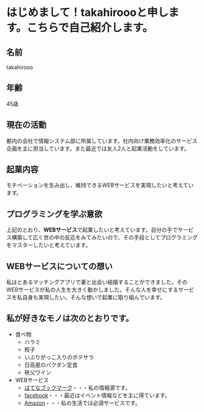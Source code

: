 # はじめまして！takahiroooと申します。こちらで自己紹介します。

## 名前
takahirooo

## 年齢
45歳

## 現在の活動
都内の会社で情報システム部に所属しています。社内向け業務効率化のサービス企画を主に担当しています。また最近では友人2人と起業活動をしています。

## 起業内容
モチベーションを生み出し、維持できるWEBサービスを実現したいと考えています。

## プログラミングを学ぶ意欲
上記のとおり、**WEBサービス**で起業したいと考えています。自分の手でサービス構築して広く世の中の反応をみてみたいので、その手段としてプログラミングをマスターしたいと考えています。

## WEBサービスについての想い
私はとあるマッチングアプリで妻と出会い結婚することができました。そのWEBサービスが私の人生を大きく動かしました。そんな人を幸せにするサービスを私自身も実現したい、そんな想いで起業に取り組んでいます。

## 私が好きなモノは次のとおりです。
- 食べ物
  - ハラミ
  - 餃子
  - いぶりがっこ入りのポテサラ
  - 日高屋のバクダン定食
  - 秩父ワイン
- WEBサービス
  - [はてなブックマーク](https://b.hatena.ne.jp/)・・・私の情報源です。
  - [facebook](https://www.facebook.com/)・・・最近はイベント情報などを主に得ています。
  - [Amazon](https://amazon.co.jp)・・・私の生活では必須サービスです。

  

